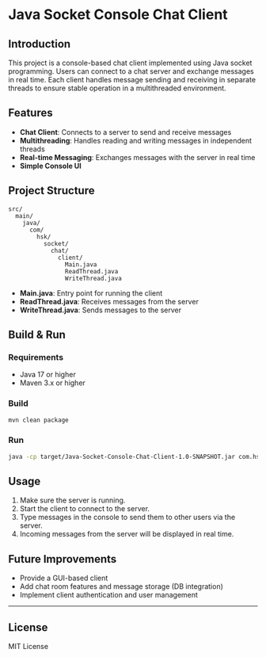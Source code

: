 # Java Socket Console Chat Client

## Introduction

This project is a console-based chat client implemented using Java socket programming. Users can connect to a chat server and exchange messages in real time. Each client handles message sending and receiving in separate threads to ensure stable operation in a multithreaded environment.

## Features

- **Chat Client**: Connects to a server to send and receive messages
- **Multithreading**: Handles reading and writing messages in independent threads
- **Real-time Messaging**: Exchanges messages with the server in real time
- **Simple Console UI**

## Project Structure

```
src/
  main/
    java/
      com/
        hsk/
          socket/
            chat/
              client/
                Main.java
                ReadThread.java
                WriteThread.java
```

- **Main.java**: Entry point for running the client
- **ReadThread.java**: Receives messages from the server
- **WriteThread.java**: Sends messages to the server

## Build & Run

### Requirements

- Java 17 or higher
- Maven 3.x or higher

### Build

```sh
mvn clean package
```

### Run

```sh
java -cp target/Java-Socket-Console-Chat-Client-1.0-SNAPSHOT.jar com.hsk.socket.chat.client.Main
```

## Usage

1. Make sure the server is running.
2. Start the client to connect to the server.
3. Type messages in the console to send them to other users via the server.
4. Incoming messages from the server will be displayed in real time.

## Future Improvements

- Provide a GUI-based client
- Add chat room features and message storage (DB integration)
- Implement client authentication and user management

---

## License

MIT License
